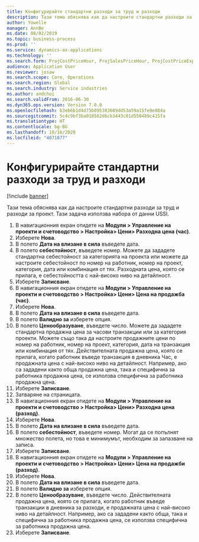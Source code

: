 ```yaml
---
title: Конфигурирайте стандартни разходи за труд и разходи
description: Тази тема обяснява как да настроите стандартни разходи за труд и разходи за проект.
author: Yowelle
manager: AnnBe
ms.date: 08/02/2019
ms.topic: business-process
ms.prod: ''
ms.service: dynamics-ax-applications
ms.technology: ''
ms.search.form: ProjCostPriceHour, ProjSalesPriceHour, ProjCostPriceExpense, ProjSalesPriceCost
audience: Application User
ms.reviewer: josaw
ms.search.scope: Core, Operations
ms.search.region: Global
ms.search.industry: Service industries
ms.author: andchoi
ms.search.validFrom: 2016-06-30
ms.dyn365.ops.version: Version 7.0.0
ms.openlocfilehash: b3eb6b1d4d75b095383689dd53a59a15fe9e884a
ms.sourcegitcommit: 5c4c9bf3ba018562d6cb3443c01d550489c415fa
ms.translationtype: HT
ms.contentlocale: bg-BG
ms.lasthandoff: 10/16/2020
ms.locfileid: "4071877"
---
```

# <a name="configure-standard-costs-for-labor-and-expenses"></a>Конфигурирайте стандартни разходи за труд и разходи

[!include [banner](../../includes/banner.md)]

Тази тема обяснява как да настроите стандартни разходи за труд и разходи за проект. Тази задача използва набора от данни USSI.

1. В навигационния екран отидете на **Модули > Управление на проекти и счетоводство > Настройка> Цени> Разходна цена (час)**.
2. Изберете **Нова**.
3. В полето **Дата на влизане в сила** въведете дата.
4. В полето **себестойност**, въведете номер. Можете да зададете стандартна себестойност за категорията на проекта или можете да настроите себестойност по номер на работник, номер на проект, категория, дата или комбинация от тях. Разходната цена, която се прилага, е себестойността с най-високо ниво на детайлност.  
5. Изберете **Записване**.
6. В навигационния екран отидете на **Модули > Управление на проекти и счетоводство > Настройка> Цени> Цена на продажба (час)**.
7. Изберете **Нова**.
8. В полето **Дата на влизане в сила** въведете дата.
9. В полето **Валидно за** изберете опция.
10. В полето **Ценообразуване**, въведете число. Можете да зададете стандартна продажна цена за часови транзакции или за категория проекти. Можете също така да настроите продажните цени по номер на работник, номер на проект, категория, дата на транзакция или комбинация от тях. Действителната продажна цена, която се прилага, когато работник въведе транзакция в дневника Час, е продажната цена с най-високо ниво на детайлност. Например, ако са зададени както обща продажна цена, така и специфична за работника продажна цена, се използва специфична за работника продажна цена.  
11. Изберете **Записване**.
12. Затваряне на страницата.
13. В навигационния екран отидете на **Модули > Управление на проекти и счетоводство > Настройка> Цени> Разходна цена (разход)**.
14. Изберете **Нова**.
15. В полето **Дата на влизане в сила** въведете дата.
16. В полето **себестойност**, въведете номер. Могат да се попълнят множество полета, но това е минимумът, необходим за запазване на записа.  
17. Изберете **Записване**.
18. В навигационния екран отидете на **Модули > Управление на проекти и счетоводство > Настройка> Цени> Цена на продажби (разход)**.
19. Изберете **Нова**.
20. В полето **Дата на влизане в сила** въведете дата.
21. В полето **Валидно за** изберете опция.
22. В полето **Ценообразуване**, въведете число. Действителната продажна цена, която се прилага, когато работник въведе транзакции в дневника за разходи, е продажната цена с най-високо ниво на детайлност. Например, ако са зададени както обща, така и специфична за работника продажна цена, се използва специфична за работника продажна цена.  
23. Изберете **Записване**.


